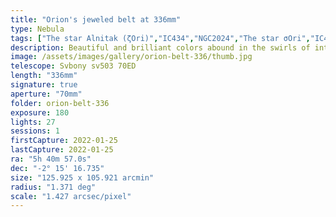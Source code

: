 ```yaml
---
title: "Orion's jeweled belt at 336mm"
type: Nebula
tags: ["The star Alnitak (ζOri)","IC434","NGC2024","The star σOri","IC431","IC432","NGC2023","IC435","Flame Nebula","Orion B", "Horsehead Nebula"]
description: Beautiful and brilliant colors abound in the swirls of intergalactic dust lit by stellar jewels in the region of constellation Orion's belt.
image: /assets/images/gallery/orion-belt-336/thumb.jpg
telescope: Svbony sv503 70ED
length: "336mm"
signature: true
aperture: "70mm"
folder: orion-belt-336
exposure: 180
lights: 27
sessions: 1
firstCapture: 2022-01-25 
lastCapture: 2022-01-25
ra: "5h 40m 57.0s"
dec: "-2° 15' 16.735"
size: "125.925 x 105.921 arcmin"
radius: "1.371 deg"
scale: "1.427 arcsec/pixel"
---
```

